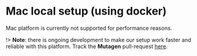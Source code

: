 # Mac local setup (using docker)

Mac platform is currently not supported for performance reasons.

!> **Note**: there is ongoing development to make our setup work faster and reliable with this platform. Track the **Mutagen** pull-request [here](https://github.com/scandipwa/scandipwa-base/pull/63).
